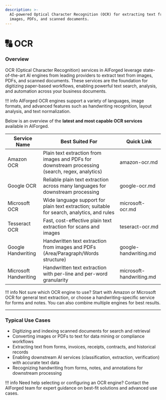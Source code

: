 ```yaml
---
description: >-
  AI-powered Optical Character Recognition (OCR) for extracting text from
  images, PDFs, and scanned documents.
---
```


# 🔠 OCR

### Overview

OCR (Optical Character Recognition) services in AIForged leverage state-of-the-art AI engines from leading providers to extract text from images, PDFs, and scanned documents. These services are the foundation for digitizing paper-based workflows, enabling powerful text search, analysis, and automation across your business documents.

!!! info
    AIForged OCR engines support a variety of languages, image formats, and advanced features such as handwriting recognition, layout analysis, and text normalization.

Below is an overview of the **latest and most capable OCR services** available in AIForged.

| Service Name          | Best Suited For                                                                                 | Quick Link               |
| --------------------- | ----------------------------------------------------------------------------------------------- | ------------------------ |
| Amazon OCR            | Plain text extraction from images and PDFs for downstream processing (search, regex, analytics) | amazon-ocr.md            |
| Google OCR            | Reliable plain text extraction across many languages for downstream processing                  | google-ocr.md            |
| Microsoft OCR         | Wide language support for plain text extraction; suitable for search, analytics, and rules      | microsoft-ocr.md         |
| Tesseract OCR         | Fast, cost-effective plain text extraction for scans and images                                 | teseract-ocr.md          |
| Google Handwriting    | Handwritten text extraction from images and PDFs (Area/Paragraph/Words structure)               | google-handwriting.md    |
| Microsoft Handwriting | Handwritten text extraction with per-line and per-word granularity                              | microsoft-handwriting.md |

!!! info
    Not sure which OCR engine to use? Start with Amazon or Microsoft OCR for general text extraction, or choose a handwriting-specific service for forms and notes. You can also combine multiple engines for best results.

***

### Typical Use Cases

* Digitizing and indexing scanned documents for search and retrieval
* Converting images or PDFs to text for data mining or compliance workflows
* Extracting text from forms, invoices, receipts, contracts, and historical records
* Enabling downstream AI services (classification, extraction, verification) with accurate text data
* Recognizing handwriting from forms, notes, and annotations for downstream processing

!!! info
    Need help selecting or configuring an OCR engine? Contact the AIForged team for expert guidance on best-fit solutions and advanced use cases.


